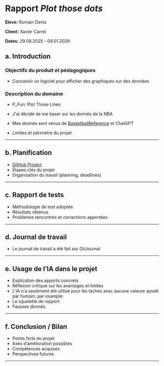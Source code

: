 # Rapport *Plot those dots*

**Eleve:** Romain Denis

**Client:** Xavier Carrel

**Dates:** 29.08.2025 - 09.01.2026

## a. Introduction

### Objectifs du produit et pédagogiques
- Concevoir un logiciel pour afficher des graphiques sur des données

### Description du domaine
- P_Fun: Plot Those Lines
- J'ai décidé de me baser sur les donnés de la NBA
- Mes donnés sont venus de [BasketballReference](https://www.basketball-reference.com/) et ChatGPT

- Limites et périmètre du projet

---

## b. Planification
- [GitHub Project](https://github.com/users/romaindenis1/projects/5)
- Étapes clés du projet
- Organisation du travail (planning, deadlines)

---

## c. Rapport de tests
- Méthodologie de test adoptée
- Résultats obtenus
- Problèmes rencontrés et corrections apportées

---

## d. Journal de travail

- Le journal de travail a été fait sur GitJournal

--- 

## e. Usage de l’IA dans le projet
- Explication des apports concrets
- Réflexion critique sur les avantages et limites
- L'IA n'a seulement été utilisé pour les taches avec aucune valeure ajouté par humain, par example:
- Le squelette de rapport
- Fausses donnés

---

## f. Conclusion / Bilan
- Points forts du projet
- Axes d’amélioration possibles
- Compétences acquises
- Perspectives futures

---

